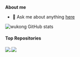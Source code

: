 **About me**
- 💬 Ask me about anything [here](https://github.com/wukongdaily/wukongdaily/issues)

![wukong GitHub stats](https://github-readme-stats.vercel.app/api?username=wukongdaily&show_icons=true&theme=cobalt)
#### Top Repositories


<a href="https://github.com/wukongdaily/gl-inet-onescript">
  <img align="center" src="https://github-readme-stats.vercel.app/api/pin/?username=wukongdaily&repo=gl-inet-onescript&theme=buefy" />
</a>
<a href="https://github.com/wukongdaily/commonscript">
  <img align="center" src="https://github-readme-stats.vercel.app/api/pin/?username=wukongdaily&repo=diy-nas-onescript&theme=buefy" />
</a>

<br />
<br />

